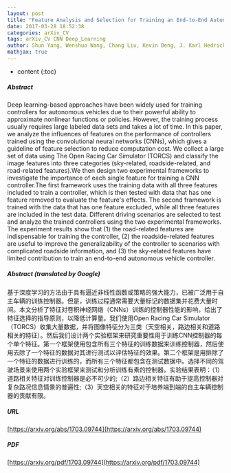 ```yaml
---
layout: post
title: "Feature Analysis and Selection for Training an End-to-End Autonomous Vehicle Controller Using the Deep Learning Approach"
date: 2017-03-28 18:52:38
categories: arXiv_CV
tags: arXiv_CV CNN Deep_Learning
author: Shun Yang, Wenshuo Wang, Chang Liu, Kevin Deng, J. Karl Hedrick
mathjax: true
---
```


* content
{:toc}

##### Abstract
Deep learning-based approaches have been widely used for training controllers for autonomous vehicles due to their powerful ability to approximate nonlinear functions or policies. However, the training process usually requires large labeled data sets and takes a lot of time. In this paper, we analyze the influences of features on the performance of controllers trained using the convolutional neural networks (CNNs), which gives a guideline of feature selection to reduce computation cost. We collect a large set of data using The Open Racing Car Simulator (TORCS) and classify the image features into three categories (sky-related, roadside-related, and road-related features).We then design two experimental frameworks to investigate the importance of each single feature for training a CNN controller.The first framework uses the training data with all three features included to train a controller, which is then tested with data that has one feature removed to evaluate the feature's effects. The second framework is trained with the data that has one feature excluded, while all three features are included in the test data. Different driving scenarios are selected to test and analyze the trained controllers using the two experimental frameworks. The experiment results show that (1) the road-related features are indispensable for training the controller, (2) the roadside-related features are useful to improve the generalizability of the controller to scenarios with complicated roadside information, and (3) the sky-related features have limited contribution to train an end-to-end autonomous vehicle controller.

##### Abstract (translated by Google)
基于深度学习的方法由于具有逼近非线性函数或策略的强大能力，已被广泛用于自主车辆的训练控制器。但是，训练过程通常需要大量标记的数据集并花费大量时间。本文分析了特征对卷积神经网络（CNNs）训练的控制器性能的影响，给出了特征选择的指导原则，以降低计算量。我们使用Open Racing Car Simulator（TORCS）收集大量数据，并将图像特征分为三类（天空相关，路边相关和道路相关的特征）。然后我们设计两个实验框架来研究重要性用于训练CNN控制器的每个单个特征。第一个框架使用包含所有三个特征的训练数据来训练控制器，然后使用去除了一个特征的数据对其进行测试以评估特征的效果。第二个框架是用排除了一个特征的数据进行训练的，而所有三个特征都包含在测试数据中。选择不同的驾驶场景来使用两个实验框架来测试和分析训练有素的控制器。实验结果表明：（1）道路相关特征对训练控制器是必不可少的;（2）路边相关特征有助于提高控制器对复杂路况信息情景的普遍性;（3）天空相关的特征对于培养端到端的自主车辆控制器的贡献有限。

##### URL
[https://arxiv.org/abs/1703.09744](https://arxiv.org/abs/1703.09744)

##### PDF
[https://arxiv.org/pdf/1703.09744](https://arxiv.org/pdf/1703.09744)

